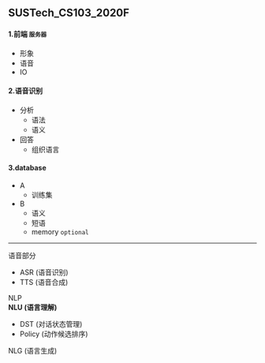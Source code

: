 SUSTech_CS103_2020F
---

#### 1.前端 `服务器`
- 形象  
- 语音
- IO
    
#### 2.语音识别
- 分析
    - 语法
    - 语义
- 回答
    - 组织语言
        
#### 3.database
- A
    - 训练集
- B
    - 语义
    - 短语
    - memory `optional`
    
---
语音部分
- ASR (语音识别)
- TTS (语音合成)

NLP  
**NLU (语言理解)**
- DST (对话状态管理)
- Policy (动作候选排序)

NLG (语言生成)
